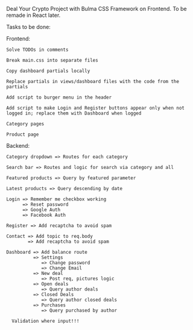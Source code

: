 Deal Your Crypto Project with Bulma CSS Framework on Frontend. To be remade in React later.

Tasks to be done:

Frontend:

    Solve TODOs in comments
    
    Break main.css into separate files
    
    Copy dashboard partials locally
    
    Replace partials in views/dashboard files with the code from the partials
    
    Add script to burger menu in the header
    
    Add script to make Login and Register buttons appear only when not logged in; replace them with Dashboard when logged
    
    Category pages
    
    Product page



Backend:

    Category dropdown => Routes for each category
    
    Search bar => Routes and logic for search via category and all
    
    Featured products => Query by featured parameter
    
    Latest products => Query descending by date
    
    Login => Remember me checkbox working
          => Reset password
          => Google Auth
          => Facebook Auth
    
    Register => Add recaptcha to avoid spam
    
    Contact => Add topic to req.body
            => Add recaptcha to avoid spam
    
    Dashboard => Add balance route
              => Settings
                 => Change password
                 => Change Email
              => New deal
                 => Post req, pictures logic
              => Open deals
                 => Query author deals
              => Closed Deals
                 => Query author closed deals
              => Purchases
                 => Query purchased by author

      Validation where input!!!
